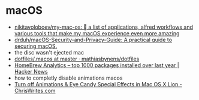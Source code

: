 # macOS
- [nikitavoloboev/my-mac-os:  a list of applications, alfred workflows and various tools that make my macOS experience even more amazing](https://github.com/nikitavoloboev/my-mac-os)
- [drduh/macOS-Security-and-Privacy-Guide: A practical guide to securing macOS.](https://github.com/drduh/macOS-Security-and-Privacy-Guide)
- the disc wasn't ejected mac
- [dotfiles/.macos at master · mathiasbynens/dotfiles](https://github.com/mathiasbynens/dotfiles/blob/master/.macos)
- [HomeBrew Analytics – top 1000 packages installed over last year | Hacker News](https://news.ycombinator.com/item?id=15164439)
- how to completly disable animations macos
- [Turn off Animations & Eye Candy Special Effects in Mac OS X Lion - ChrisWrites.com](http://www.chriswrites.com/turn-off-animations-eye-candy-effects-in-mac-os-x-lion/)
